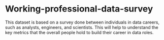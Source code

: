 # Working-professional-data-survey
This dataset is based on a survey done between individuals in data careers, such as analysts, engineers, and scientists. This will help to understand the key metrics that the overall people hold to build their career in data roles.
